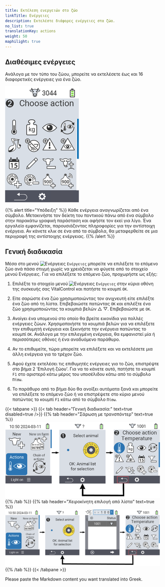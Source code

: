 ```yaml
---
title: Εκτέλεση ενεργειών στο ζώο
linkTitle: Ενέργειες
description: Εκτελέστε διάφορες ενέργειες στα ζώα.
no_list: true
translationKey: actions
weight: 50
maphilight: true
---
```

## Διαθέσιμες ενέργειες

Ανάλογα με τον τύπο του ζώου, μπορείτε να εκτελέσετε έως και 16 διαφορετικές ενέργειες για ένα ζώο.


<img src="images/menu2.png" alt="VitalControl Actions" title="Ενέργειες" usemap="#workmap" class="maphilight" />

<map name="workmap">
  <area shape="rect" coords="3,100,60,165" alt="Θερμοκρασία" title="Μέτρηση πυρετού στα ζώα σας&#10;Κλικ ποντικιού: άνοιγμα τεκμηρίωσης" href="/el/docs/actions/measure-temperature/">
  <area shape="rect" coords="60,100,118,165" alt="Ζύγιση" title="Καταγραφή του βάρους των ζώων σας&#10;Κλικ ποντικιού: άνοιγμα τεκμηρίωσης" href="/el/docs/actions/record-weight/">
  <area shape="rect" coords="118,100,174,165" alt="Αξιολόγηση" title="Αξιολογήστε τα ζώα σας&#10;Κλικ ποντικιού: άνοιγμα τεκμηρίωσης" href="/el/docs/actions/rating/">
  <area shape="rect" coords="174,100,230,165" alt="Αλυσίδα ενεργειών" title="Εφαρμογή και ρύθμιση της αλυσίδας ενεργειών&#10;Κλικ ποντικιού: άνοιγμα τεκμηρίωσης" href="/el/docs/chain-of-actions/">
   <area shape="rect" coords="3,165,60,225" alt="Τοκετός" title="Καταχώρηση ενός τοκετού&#10;Κλικ ποντικιού: άνοιγμα τεκμηρίωσης" href="/el/docs/actions/calving/">
   <area shape="rect" coords="60,165,120,225" alt="Ξήρανση" title="Ξηράνετε μια αγελάδα ή προσθέστε την στη λίστα των φρέσκων αγελάδων&#10;Κλικ ποντικιού: άνοιγμα τεκμηρίωσης" href="/el/docs/actions/dry-off/">
   <area shape="rect" coords="120,165,175,225" alt="Συναγερμός" title="Προσθήκη και αφαίρεση ζώων από τη λίστα συναγερμού&#10;Κλικ ποντικιού: άνοιγμα τεκμηρίωσης" href="/el/docs/actions/alarm/">
   <area shape="rect" coords="175,165,230,225" alt="Υπό παρακολούθηση" title="Τοποθετήστε ζώα στη λίστα υπό παρακολούθηση ή αφαιρέστε τα&#10;Κλικ ποντικιού: άνοιγμα τεκμηρίωσης" href="/el/docs/actions/on-watch/">
   <area shape="rect" coords="3,225,60,280" alt="Ιστορικό ζώου" title="Προβολή του ιστορικού ενός ζώου&#10;Κλικ ποντικιού: άνοιγμα τεκμηρίωσης" href="/el/docs/actions/animal-history/">
   <area shape="rect" coords="60,225,120,280" alt="Επεξεργασία" title="Επεξεργαστείτε τα δεδομένα του επιλεγμένου ζώου&#10;Κλικ ποντικιού: άνοιγμα τεκμηρίωσης" href="/el/docs/actions/edit/">
   <area shape="rect" coords="120,225,175,280" alt="Καταχώρηση" title="Καταχώρηση ενός ζώου&#10;Κλικ ποντικιού: άνοιγμα τεκμηρίωσης" href="/el/docs/actions/unregister/">
   <area shape="rect" coords="175,225,230,280" alt="Απώλεια ζώου" title="Καταχώρηση απώλειας ζώου&#10;Κλικ ποντικιού: άνοιγμα τεκμηρίωσης" href="/el/docs/actions/animal-loss/">
   <area shape="rect" coords="3,280,60,337" alt="Σύνδεση διαμετακομιστή" title="Ανάθεση διαμετακομιστή σε ένα ζώο&#10;Κλικ ποντικιού: άνοιγμα τεκμηρίωσης" href="/el/docs/actions/link-transponder/">
   <area shape="rect" coords="55,280,120,337" alt="Αποσύνδεση διαμετακομιστή" title="Αφαίρεση της σύνδεσης διαμετακομιστή από ένα ζώο&#10;Κλικ ποντικιού: άνοιγμα τεκμηρίωσης" href="/el/docs/actions/unlink-transponder/">
   <area shape="rect" coords="120,280,175,337" alt="Χειροκίνητη σύνδεση ταυτότητας ζώου" title="Ανάθεση εθνικής ταυτότητας ζώου σε ένα ζώο που δεν έχει εθνική ταυτότητα&#10;Κλικ ποντικιού: άνοιγμα τεκμηρίωσης" href="/el/docs/actions/link-animal-id/#link-animal-id">
   <area shape="rect" coords="175,280,230,337" alt="Σύνδεση ταυτότητας ζώου με σάρωση" title="Ανάθεση εθνικής ταυτότητας ζώου σε ένα ζώο που δεν έχει εθνική ταυτότητα&#10;Κλικ ποντικιού: άνοιγμα τεκμηρίωσης" href="/el/docs/actions/link-animal-id/#link-animal-id-with-electronic-ear-tag-scan">

<area shape="rect" coords="100,340,140,375" alt="Settings" title="Κλήση ρυθμίσεων&#10;Κλικ ποντικιού: στην τεκμηρίωση" href="/el/docs/actions/settings/">
</map>

{{% alert title="Υπόδειξη" %}}
Κάθε ενέργεια αναγνωρίζεται από ένα σύμβολο. Μετακινήστε τον δείκτη του ποντικιού πάνω από ένα σύμβολο στην παρακάτω γραφική παράσταση και αφήστε τον εκεί για λίγο. Ένα εργαλείο εμφανίζεται, παρουσιάζοντας πληροφορίες για την αντίστοιχη ενέργεια. Αν κάνετε κλικ σε ένα από τα σύμβολα, θα μεταφερθείτε σε μια περιγραφή της αντίστοιχης ενέργειας.
{{% /alert %}}

## Γενική διαδικασία

Μέσα στο μενού <img src="/icons/actions.svg" width="40" align="bottom" alt="Ενέργειες" /> `Ενέργειες` μπορείτε να επιλέξετε το επόμενο ζώο ανά πάσα στιγμή χωρίς να χρειάζεται να φύγετε από το στοιχείο μενού Ενέργειες. Για να επιλέξετε το επόμενο ζώο, προχωρήστε ως εξής:

1. Επιλέξτε το στοιχείο μενού <img src="/icons/actions.svg" width="40" align="bottom" alt="Ενέργειες" /> `Ενέργειες` στην κύρια οθόνη της συσκευής σας VitalControl και πατήστε το κουμπί `OK`.

2. Είτε σαρώστε ένα ζώο χρησιμοποιώντας τον ανιχνευτή είτε επιλέξτε ένα ζώο από τη λίστα. Επιβεβαιώστε πατώντας `OK` και επιλέξτε ένα ζώο χρησιμοποιώντας τα κουμπιά βελών △ ▽. Επιβεβαιώστε με `OK`.

3. Ανοίγει ένα υπομενού στο οποίο θα βρείτε εικονίδια για πολλές ενέργειες ζώων. Χρησιμοποιήστε τα κουμπιά βελών για να επιλέξετε την επιθυμητή ενέργεια και ξεκινήστε την ενέργεια πατώντας το κουμπί `OK`. Ανάλογα με την επιλεγμένη ενέργεια, θα εμφανιστεί μία ή περισσότερες οθόνες ή ένα αναδυόμενο παράθυρο.

4. Αν το επιθυμείτε, τώρα μπορείτε να επιλέξετε και να εκτελέσετε μια άλλη ενέργεια για το τρέχον ζώο.

5. Αφού έχετε εκτελέσει τις επιθυμητές ενέργειες για το ζώο, επιστρέψτε στο βήμα 2 'Επιλογή ζώου'. Για να το κάνετε αυτό, πατήστε το κουμπί `F1` στο αριστερό κάτω μέρος του υποσέλιδου κάτω από το σύμβολο `Πίσω`.

6. Το παράθυρο από το βήμα δύο θα ανοίξει αυτόματα ξανά και μπορείτε να επιλέξετε το επόμενο ζώο ή να επιστρέψετε στο κύριο μενού πατώντας το κουμπί `F1` κάτω από το σύμβολο `Πίσω`.

{{< tabpane >}}
{{< tab header="Γενική διαδικασία:" text=true disabled=true />}}
{{% tab header="Σάρωση με τρανσπόντερ" text=true %}}
![VitalControl: Μενού Ενέργειες Γενική διαδικασία](images/next-animal-scan.png "Εκτέλεση ενεργειών ζώων, επιλογή μέσω σάρωσης")
{{% /tab %}}
{{% tab header="Χειροκίνητη επιλογή από λίστα" text=true %}}
![VitalControl: Μενού Ενέργειες Γενική διαδικασία](images/next-animal-manual-select.png "Εκτέλεση ενεργειών ζώων, χειροκίνητη επιλογή")
{{% /tab %}}
{{< /tabpane >}}

Please paste the Markdown content you want translated into Greek.
